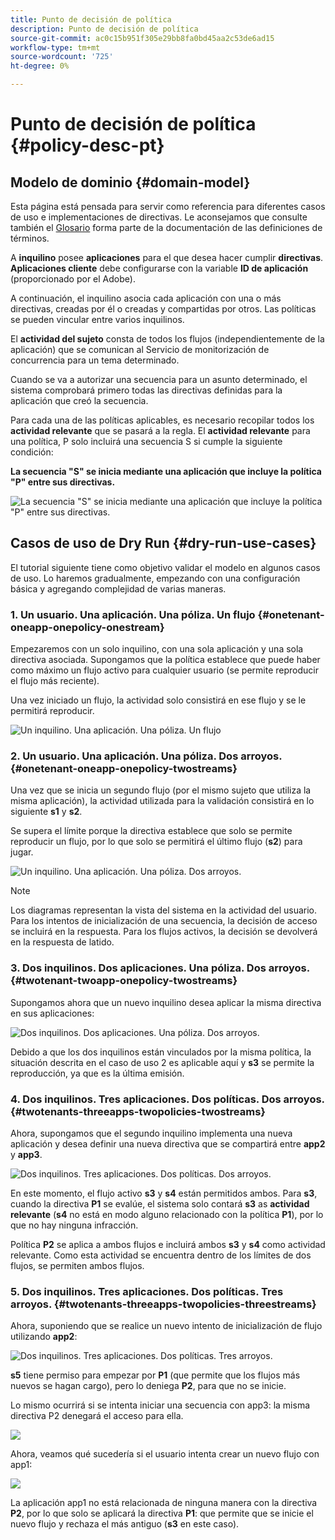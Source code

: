 ```yaml
---
title: Punto de decisión de política
description: Punto de decisión de política
source-git-commit: ac0c15b951f305e29bb8fa0bd45aa2c53de6ad15
workflow-type: tm+mt
source-wordcount: '725'
ht-degree: 0%

---
```



# Punto de decisión de política {#policy-desc-pt}

## Modelo de dominio {#domain-model}

Esta página está pensada para servir como referencia para diferentes casos de uso e implementaciones de directivas. Le aconsejamos que consulte también el [Glosario](/help/concurrency-monitoring/cm-glossary.md) forma parte de la documentación de las definiciones de términos.

A **inquilino** posee **aplicaciones** para el que desea hacer cumplir **directivas**. **Aplicaciones cliente** debe configurarse con la variable **ID de aplicación** (proporcionado por el Adobe).

A continuación, el inquilino asocia cada aplicación con una o más directivas, creadas por él o creadas y compartidas por otros. Las políticas se pueden vincular entre varios inquilinos.

El **actividad del sujeto** consta de todos los flujos (independientemente de la aplicación) que se comunican al Servicio de monitorización de concurrencia para un tema determinado.

Cuando se va a autorizar una secuencia para un asunto determinado, el sistema comprobará primero todas las directivas definidas para la aplicación que creó la secuencia.

Para cada una de las políticas aplicables, es necesario recopilar todos los **actividad relevante** que se pasará a la regla. El **actividad relevante** para una política, P solo incluirá una secuencia S si cumple la siguiente condición:

**La secuencia &quot;S&quot; se inicia mediante una aplicación que incluye la política &quot;P&quot; entre sus directivas.**

![La secuencia &quot;S&quot; se inicia mediante una aplicación que incluye la política &quot;P&quot; entre sus directivas.](assets/pdp-domain-model.png)

## Casos de uso de Dry Run {#dry-run-use-cases}

El tutorial siguiente tiene como objetivo validar el modelo en algunos casos de uso. Lo haremos gradualmente, empezando con una configuración básica y agregando complejidad de varias maneras.

### 1. Un usuario. Una aplicación. Una póliza. Un flujo {#onetenant-oneapp-onepolicy-onestream}

Empezaremos con un solo inquilino, con una sola aplicación y una sola directiva asociada. Supongamos que la política establece que puede haber como máximo un flujo activo para cualquier usuario (se permite reproducir el flujo más reciente).

Una vez iniciado un flujo, la actividad solo consistirá en ese flujo y se le permitirá reproducir.

![Un inquilino. Una aplicación. Una póliza. Un flujo](assets/onetenant-app-policy-stream.png)


### 2. Un usuario. Una aplicación. Una póliza. Dos arroyos. {#onetenant-oneapp-onepolicy-twostreams}

Una vez que se inicia un segundo flujo (por el mismo sujeto que utiliza la misma aplicación), la actividad utilizada para la validación consistirá en lo siguiente **s1** y **s2**.

Se supera el límite porque la directiva establece que solo se permite reproducir un flujo, por lo que solo se permitirá el último flujo (**s2**) para jugar.

![Un inquilino. Una aplicación. Una póliza. Dos arroyos.](assets/tenant-app-policy-twostream.png)

>[!NOTE]
>
>Los diagramas representan la vista del sistema en la actividad del usuario. Para los intentos de inicialización de una secuencia, la decisión de acceso se incluirá en la respuesta. Para los flujos activos, la decisión se devolverá en la respuesta de latido.

### 3. Dos inquilinos. Dos aplicaciones. Una póliza. Dos arroyos. {#twotenant-twoapp-onepolicy-twostreams}

Supongamos ahora que un nuevo inquilino desea aplicar la misma directiva en sus aplicaciones:

![Dos inquilinos. Dos aplicaciones. Una póliza. Dos arroyos.](assets/onepolicy-twotenant-app-stream.png)

Debido a que los dos inquilinos están vinculados por la misma política, la situación descrita en el caso de uso 2 es aplicable aquí y **s3** se permite la reproducción, ya que es la última emisión.

### 4. Dos inquilinos. Tres aplicaciones. Dos políticas. Dos arroyos. {#twotenants-threeapps-twopolicies-twostreams}

Ahora, supongamos que el segundo inquilino implementa una nueva aplicación y desea definir una nueva directiva que se compartirá entre **app2** y **app3**.

![Dos inquilinos. Tres aplicaciones. Dos políticas. Dos arroyos.](assets/twotenant-policies-streams-threeapps.png)

En este momento, el flujo activo **s3** y **s4** están permitidos ambos. Para **s3**, cuando la directiva **P1** se evalúe, el sistema solo contará **s3** as **actividad relevante** (**s4** no está en modo alguno relacionado con la política **P1**), por lo que no hay ninguna infracción.

Política **P2** se aplica a ambos flujos e incluirá ambos **s3** y **s4** como actividad relevante. Como esta actividad se encuentra dentro de los límites de dos flujos, se permiten ambos flujos.

### 5. Dos inquilinos. Tres aplicaciones. Dos políticas. Tres arroyos. {#twotenants-threeapps-twopolicies-threestreams}

Ahora, suponiendo que se realice un nuevo intento de inicialización de flujo utilizando **app2**:

![Dos inquilinos. Tres aplicaciones. Dos políticas. Tres arroyos.](assets/twotenants-policies-threeapps-streams.png)

**s5** tiene permiso para empezar por **P1** (que permite que los flujos más nuevos se hagan cargo), pero lo deniega **P2**, para que no se inicie.

Lo mismo ocurrirá si se intenta iniciar una secuencia con app3: la misma directiva P2 denegará el acceso para ella.

![](assets/stream-init-attempted-app3.png)

Ahora, veamos qué sucedería si el usuario intenta crear un nuevo flujo con app1:

![](assets/new-stream-with-app1.png)

La aplicación app1 no está relacionada de ninguna manera con la directiva **P2**, por lo que solo se aplicará la directiva **P1**: que permite que se inicie el nuevo flujo y rechaza el más antiguo (**s3** en este caso).

